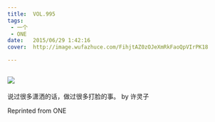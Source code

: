 ```yaml
---
title:	VOL.995
tags:
 - 一个
 - ONE
date:	2015/06/29 1:42:16
cover:	http://image.wufazhuce.com/FihjtAZ0zOJeXmRkFaoQpVIrPK18

---
```

![](http://image.wufazhuce.com/FihjtAZ0zOJeXmRkFaoQpVIrPK18)
---

说过很多潇洒的话，做过很多打脸的事。 by 许灵子
 
Reprinted from ONE
